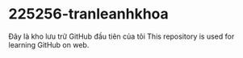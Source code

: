 # 225256-tranleanhkhoa
Đây là kho lưu trữ GitHub đầu tiên của tôi
This repository is used for learning GitHub on web.
